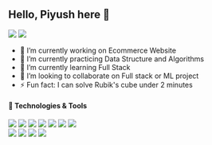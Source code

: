 ##  Hello, Piyush here 👋

<a href="https://www.linkedin.com/in/piyush20/">![](https://img.shields.io/badge/piyush_sinha%20-%230077B5.svg?&style=for-the-badge&logo=linkedin&logoColor=white)</a> 
<a href="https://drive.google.com/file/d/1um9utDtZt3PfIoRJlVeS072-9UIAaeNW/view?usp=sharing">![](https://img.shields.io/badge/latest_resume%20-%231DA1F2.svg?&style=for-the-badge&logo=download&logoColor=white)</a>

- 🔭 I’m currently working on Ecommerce Website
- 🌱 I’m currently practicing Data Structure and Algorithms
- 🌱 I’m currently learning Full Stack
- 👯 I’m looking to collaborate on Full stack or ML project
- ⚡ Fun fact: I can solve Rubik's cube under 2 minutes


#### 🔧 Technologies & Tools

<a href="#">![](https://img.shields.io/badge/C++-%234ea94b.svg?&style=for-the-badge&logo=C++&logoColor=white)</a>
<a href="#">![](https://img.shields.io/badge/python%20-%2314354C.svg?&style=for-the-badge&logo=python&logoColor=white)</a>
<a href="#">![](https://img.shields.io/badge/javascript%20-%23323330.svg?&style=for-the-badge&logo=javascript&logoColor=%23F7DF1E)</a>
<a href="#">![](https://img.shields.io/badge/java-%23ED8B00.svg?&style=for-the-badge&logo=java&logoColor=white)</a>
<a href="#">![](https://img.shields.io/badge/node.js%20-%2343853D.svg?&style=for-the-badge&logo=node.js&logoColor=white)</a>
<a href="#">![](https://img.shields.io/badge/Appium%20-%23323330.svg?&style=for-the-badge&logo=appium&logoColor=%237DF1E)</a>
<a href="#">![](https://img.shields.io/badge/TensorFlow%20-%23323330.svg?&style=for-the-badge&logo=tensorflow&logoColor=white)</a>
<br />
<a href="#">![](https://img.shields.io/badge/react%20-%2320232a.svg?&style=for-the-badge&logo=react&logoColor=%2361DAFB)</a>
<a href="#">![](https://img.shields.io/badge/flask%20-%23000.svg?&style=for-the-badge&logo=flask&logoColor=white)</a>
<a href="#">![](https://img.shields.io/badge/mysql-%2300f.svg?&style=for-the-badge&logo=mysql&logoColor=white)</a>
<a href="#">![](https://img.shields.io/badge/MongoDB-%234ea94b.svg?&style=for-the-badge&logo=mongodb&logoColor=white)</a>


<!--
**PiyushSinha-9/PiyushSinha-9** is a ✨ _special_ ✨ repository because its `README.md` (this file) appears on your GitHub profile.

Here are some ideas to get you started:

- 🔭 I’m currently working on Ecommerce Website
- 🌱 I’m currently learning Full Stack
- 👯 I’m looking to collaborate on Full stack or ML project
- 🤔 I’m looking for help with ...
- 💬 Ask me about ...
- 📫 How to reach me: 
- 😄 Pronouns: ...
- ⚡ Fun fact: ...
-->
